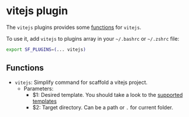 # vitejs plugin

The `vitejs` plugins provides some [functions](#functions) for `vitejs`.

To use it, add `vitejs` to plugins array in your `~/.bashrc` or `~/.zshrc` file:

```sh
export SF_PLUGINS=(... vitejs)
```

## Functions

- `vitejs`: Simplify command for scaffold a vitejs project.
  - Parameters:
    - $1: Desired template. You should take a look to the [supported templates](https://github.com/vitejs/vite/tree/main/packages/create-vite#scaffolding-your-first-vite-project)
    - $2: Target directory. Can be a path or `.` for current folder.

